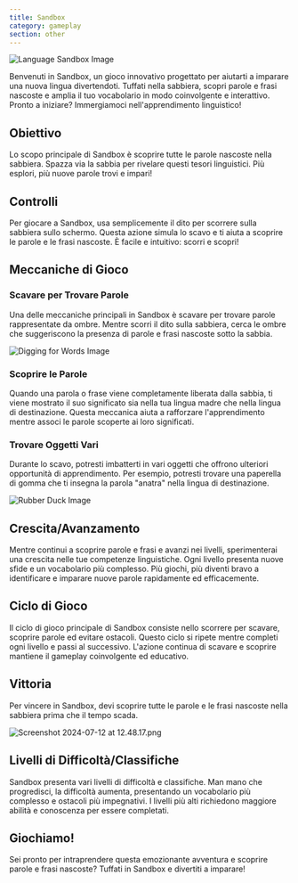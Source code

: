 ```yaml
---
title: Sandbox
category: gameplay
section: other
---
```

![Language Sandbox Image](https://help.studycat.com/hc/article_attachments/34873193987353)

Benvenuti in Sandbox, un gioco innovativo progettato per aiutarti a imparare una nuova lingua divertendoti. Tuffati nella sabbiera, scopri parole e frasi nascoste e amplia il tuo vocabolario in modo coinvolgente e interattivo. Pronto a iniziare? Immergiamoci nell'apprendimento linguistico!

## Obiettivo

Lo scopo principale di Sandbox è scoprire tutte le parole nascoste nella sabbiera. Spazza via la sabbia per rivelare questi tesori linguistici. Più esplori, più nuove parole trovi e impari!

## Controlli

Per giocare a Sandbox, usa semplicemente il dito per scorrere sulla sabbiera sullo schermo. Questa azione simula lo scavo e ti aiuta a scoprire le parole e le frasi nascoste. È facile e intuitivo: scorri e scopri!

## Meccaniche di Gioco

### Scavare per Trovare Parole

Una delle meccaniche principali in Sandbox è scavare per trovare parole rappresentate da ombre. Mentre scorri il dito sulla sabbiera, cerca le ombre che suggeriscono la presenza di parole e frasi nascoste sotto la sabbia.

![Digging for Words Image](https://help.studycat.com/hc/article_attachments/34873193990169)

### Scoprire le Parole

Quando una parola o frase viene completamente liberata dalla sabbia, ti viene mostrato il suo significato sia nella tua lingua madre che nella lingua di destinazione. Questa meccanica aiuta a rafforzare l'apprendimento mentre associ le parole scoperte ai loro significati.

### Trovare Oggetti Vari

Durante lo scavo, potresti imbatterti in vari oggetti che offrono ulteriori opportunità di apprendimento. Per esempio, potresti trovare una paperella di gomma che ti insegna la parola "anatra" nella lingua di destinazione.

![Rubber Duck Image](https://help.studycat.com/hc/article_attachments/34873210402585)

## Crescita/Avanzamento

Mentre continui a scoprire parole e frasi e avanzi nei livelli, sperimenterai una crescita nelle tue competenze linguistiche. Ogni livello presenta nuove sfide e un vocabolario più complesso. Più giochi, più diventi bravo a identificare e imparare nuove parole rapidamente ed efficacemente.

## Ciclo di Gioco

Il ciclo di gioco principale di Sandbox consiste nello scorrere per scavare, scoprire parole ed evitare ostacoli. Questo ciclo si ripete mentre completi ogni livello e passi al successivo. L'azione continua di scavare e scoprire mantiene il gameplay coinvolgente ed educativo.

## Vittoria

Per vincere in Sandbox, devi scoprire tutte le parole e le frasi nascoste nella sabbiera prima che il tempo scada.

![Screenshot 2024-07-12 at 12.48.17.png](https://help.studycat.com/hc/article_attachments/34967564471577)

## Livelli di Difficoltà/Classifiche

Sandbox presenta vari livelli di difficoltà e classifiche. Man mano che progredisci, la difficoltà aumenta, presentando un vocabolario più complesso e ostacoli più impegnativi. I livelli più alti richiedono maggiore abilità e conoscenza per essere completati.

## Giochiamo!

Sei pronto per intraprendere questa emozionante avventura e scoprire parole e frasi nascoste? Tuffati in Sandbox e divertiti a imparare!
